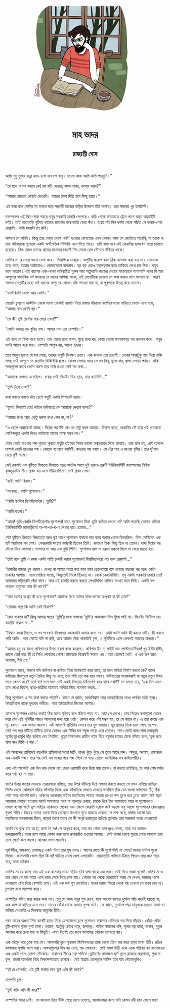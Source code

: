 <div align=center> <img src="../../metadata/images/rabibasariya/মাহ-ভাদর-রাজ্যশ্রী-ঘোষ.jpg" align="center"></div><br><h1 align=center>মাহ ভাদর</h1>
<h2 align=center>রাজ্যশ্রী ঘোষ</h2><br>

আমি শুদু তুমার রান্না কদ্দে চলে যাব গো বাবু। তোলা কাজ আমি কত্তি পারবুনি।”

“তা হলে ও সব করবে কে! ঘর ঝাঁট দেওয়া, বাসন মাজা, কাপড় কাচা?”

“আমার মেয়েরে পেইটে দেবখনি। হাজার টাকা দিতি হবে কিন্তু তারে।”

এই কথা বলে ফেলির মা হনহন করে পরবর্তী কাজের বাড়ির উদ্দেশে হাঁটা লাগায়। তার সময়ের খুব টানাটানি।

মফস্সলের এই ঝিম-মারা শহরে বাবুর সরকারি চাকরি লেগেছে। বাড়ি থেকে যাতায়াতে ট্রেনে লাগে ঝাড়া আড়াইটি ঘণ্টা। তাই পাততাড়ি গুটিয়ে কাজের জায়গার কাছাকাছি ডেরা বাঁধা। হপ্তায় পাঁচ দিন দশটা থেকে পাঁচটা সে কলম-পেষা কেরানি। বাকি সময়টা সে কবি।

আসলে সে কবিই। কিন্তু তার পোড়া দেশে ‘কবি’ হওয়ার যোগ্যতায় এমন কোনও কাজ সে জোটাতে পারেনি, যা তাকে বা তার পরিবারকে ন্যূনতম একটা অর্থনৈতিক নিশ্চিন্তি এনে দিতে পারে। তাই বাধ্য হয়ে এই কেরানির ছদ্মবেশ গায়ে চড়াতে হয়েছে। ঠিক যেমন তাদের গ্রামের মনোহর বৈরাগী শিব সেজে রেল স্টেশনে দাঁড়িয়ে থাকে।

ফেলির মা-র মেয়ে আসে বেলা করে। লিকপিকে চেহারা। অপুষ্টির কারণে বয়স ঠিক আন্দাজ করা যায় না। চোদ্দোও হতে পারে, আবার আঠারোও। বোকাসোকা হাবভাব। বড় বড় চোখে ফ্যালফ্যাল করে তাকিয়ে দেখে চার দিক। বাবুর বয়স সাতাশ। এই বয়সের একা-থাকা অবিবাহিত পুরুষ আর অল্পবয়সি কাজের মেয়ের সহাবস্থানে পাশাপাশি থাকা ঘি আর আগুনের স্বাভাবিক ধর্ম সংক্রান্ত যে ভয়ের আশঙ্কা থাকে, এই মেয়েটিকে দেখলে সে কথা কারও মনে আসবে না। কারণ সম্ভবত মেয়েটির মধ্যে ওই ধরনের আগুনের কোনও আঁচ পাওয়া যায় না, যা পুরুষকে উত্তপ্ত করে তোলে।

“ডাস্টবিনটা ফেলে আয় ফেলি।”

মেয়েটা চুপচাপ ডাস্টবিন থেকে ময়লা বোঝাই ব্যাগটা নিয়ে রাস্তায় দাঁড়ানো কর্পোরেশনের গাড়িতে ফেলে এসে বলে, “আমার নাম ফেলি নয়।”

“সে কী! তুই ফেলির মার মেয়ে নোস?”

“ফেলি আমার বড় বুনির নাম। আমার নাম তো বেস্পতি।”

এই বলে সে ফিক করে হাসে। তার মেজে রাখা বাসন, মুছে রাখা ঘর, কেচে তোলা জামাকাপড় সব ঝলমল করে। বাবুর মনটা আলো হয়ে যায়। বেস্পতি আগুন নয়, আলো ছড়ায়।

তবে আগুন ছড়ায় যে সব মেয়ে, তাদের বাবুটি বিলক্ষণ চেনে। এক জনকে তো চেনেই। লেখার সময়টুকু বাদ দিয়ে বাকি সময় সেই আগুনে সে রাতদিন ধিকিধিকি জ্বলে। কেবল লেখার সময় সে সব কিছু ভুলে যায়, জ্বালা-পোড়া পর্যন্ত। বাকি সময়গুলো কানে ভেসে আসে তার সঙ্গে হওয়া সেই সব কথা...

“আমাকে দেখতে এসেছিল। বাবার সেই পিএইচ ডির ছাত্র, তার ফ্যামিলি…”

“তুমি দিলে দেখা?”

কথা বলতে বলতে দাঁত চেপে বাবুটি একটা সিগারেট ধরায়।

“হুমম! দিলামই তো! নইলে ভবিষ্যতে কে আমাকে দেখবে বলো?”

“আমার উপর আর একটু ভরসা রাখা গেল না, না?”

“এ ছেলে অক্সফোর্ড যাচ্ছে। বিয়ের পর ইউ কে-তে সেট্ল করব আমরা। বিশ্বাস করো, কেরানির বৌ হয়ে ওই ধ্যাদ্ধেড়ে গোবিন্দপুরে একটা দিনও কাটানো আমার পক্ষে সম্ভব নয়।”

ফোন কেটে যাওয়ার শব্দ শুনতে শুনতে বাবুটি বাইরের নিকষ কালো অন্ধকারের দিকে তাকায়। তার মনে হয়, ওটা আসলে সম্পর্ক কেটে যাওয়ার শব্দ। ঝোড়ো হাওয়ায় কামিনী, কদম্বের গন্ধ ভাসে। সে টের পায় এ হাওয়া বৃষ্টির। তার দু’গাল বেয়ে বৃষ্টি নামে।

সেই রকমই এক বৃষ্টিতে ভিজতে ভিজতে বছর আটেক আগে দুই তরুণ-তরুণী ইউনিভার্সিটি ক্যাম্পাসের নিবিড় কৃষ্ণচূড়াটার নীচে প্রথম বার এসে দাঁড়িয়েছিল। সেই প্রথম দেখা।

“হাই! আমি বিয়াস।”

“নমস্কার। আমি সুশোভন।”

“আমি ইংলিশ ডিপার্টমেন্টের। তুমি?”

“আমি বাংলা।”

“আরে! তুমি বেঙ্গলি ডিপার্টমেন্টের সুশোভন! মানে সুশোভন মিত্র! তুমি কবিতা লেখো না? আমি পড়েছি তোমার কবিতা ইউনিভার্সিটি ম্যাগাজ়িনে! অ-সা-ধা-র-ণ লেখার হাত তোমার…”

সেই বৃষ্টিতে ভিজতে ভিজতেই বছর দুই আগে সুশোভন বাবাকে দাহ করে শ্মশান থেকে ফিরেছিল। বিনা নোটিসের এক হার্ট অ্যাটাকে সব শেষ। বেসরকারি সংস্থার কর্মচারী ছিলেন তিনি। জমানো টাকা কিছু ছিল না তেমন। দাদা বিয়ের পর বৌকে নিয়ে আলাদা। সংসারে মা আর এক বুড়ি পিসি। সুশোভন হাল না ধরলে সকলে মিলে না খেয়ে মরতে হয়।

“তাই বলে তুমি এ রকম একটা পাতি চাকরি করবে সুশোভন! বিশ্ববিদ্যালয়ে এত ভাল রেজ়াল্ট…”

“চাকরির বাজার খুব খারাপ। দেখছ না আমার মতো কত ভাল ভাল ছেলেমেয়ে বসে রয়েছে বছরের পর বছর একটা চাকরির আশায়। বয়স পেরিয়ে যাচ্ছে, কিছুতেই শিকে ছিঁড়ছে না। হোক কেরানিগিরি। তবু একটা সরকারি চাকরি তো! আমাদের পরিবারটা বেঁচে যাবে। আর এই চাকরি করতে করতে লেখালিখিও চালিয়ে যাওয়া যাবে দিব্যি। একটা স্বপ্ন থাকলে মানুষের আর কী লাগে?”

“আর আমার স্বপ্নের কী হবে সুশোভন? আমাকে ঘিরে আমার বাবা-মায়ের স্বপ্নেরই বা কী হবে?”

“তোমার স্বপ্নে কি আমি নেই বিয়াস?”

“কেন থাকবে না? কিন্তু আমার স্বপ্নের ‘তুমি’র সঙ্গে বাস্তবের ‘তুমি’র আজকাল মিল খুঁজে পাই না। পিএইচ ডি’টাও তো কমপ্লিট করলে না…”

“বিশ্বাস করো বিয়াস, ও সব গবেষণা-টবেষনার কচকচানি আমার জন্য নয়। আমি জানি আমি কী করতে চাই। কী করতে পারি আমি। আর সেটাই যদি না করি, তবে আমার বেঁচে থাকাটাই বৃথা, এ পৃথিবীতে এসে কেবলই সময়ের অপচয়।”

“আমার হবু বর বাংলা কবিগানের উপর দারুণ কাজ করেছে। কবিগান ইন দ্য লাইট অব পোস্টমডার্নিজ়ম! খুব ইন্টারেস্টিং, জানো তো! কত কী যে শিখি লোকটার থেকে! মারাত্মক বিশ্লেষণী ক্ষমতা ওর। আর তেমনই ধৈর্য। ও এক জন জাত গবেষক, ইউ নো!”

সুশোভন ভাবে, সকলে যদি কবিগান বা কবিতা নিয়ে গবেষণাই করে যাবে, তা হলে কবিতা নির্মাণ করবে কে? বাংলা কবিতার জিনপুলে নতুন বৈচিত্র কিছু না এলে, তার গতি তো স্তব্ধ হয়ে যাবে। ভবিষ্যতের গবেষকরাই বা নতুন নতুন বিষয় পাবে কেমন করে? বর্ষে বর্ষে দলে দলে সেই একই বিষয়ের চর্বিতচর্বণ করে যাবে সবাই? সে বলতে চায়, ‘এক দিন এমন হবে দেখো বিয়াস, ছাত্র-ছাত্রীরা আমারই কবিতা নিয়ে গবেষণা করবে…’

কিন্তু সুশোভন এ সব কথা বলতে পারেনি। কারণ সে জানে, আত্মবিশ্বাস আর আত্মম্ভরিতার মধ্যে পার্থক্য অতি সূক্ষ্ম। আত্মবিশ্বাস থাকে হৃদয়ের গভীরে। আর আত্মম্ভরিতা জিভের আগায়।

আসলে সুশোভন কোনও কথাই ঠিক মতো গুছিয়ে বলে উঠতে পারে না। তাই সে লেখে। তার নিজের কথাগুলো কেমন করে যেন এই পৃথিবীর আরও অনেকের কথা হয়ে ওঠে। কেমন করে এটা সম্ভব হয়, তা সে জানে না। এ তার কাছে এক গূঢ় রহস্য। এক অপার আনন্দ। এই আনন্দই প্রতিদিন ভোরে তার ঘুম ভাঙায়। দূর গ্রামের দিকে চলে গেছে যে পথ, সেই পথ ধরে হাঁটিয়ে হাঁটিয়ে তাকে কোনও এক দিঘির ঘন সবুজ পাড়ে এনে তোলে। সদ্য-ফোটা জবা-লাল মহাদ্যুতি সূর্যের মুখোমুখি দাঁড় করিয়ে দেয় নিয়মিত, বুড়ো শিবতলার প্রাচীন বটের নীচে রঘুদার চায়ের ঠেকে বসিয়ে বলে, ‘বুক ভরে শ্বাস নাও দিকি এ বার।’

এই আনন্দের তাগিদেই রত্নখনির শ্রমিকদের মতো মাটি, পাথর খুঁড়ে খুঁড়ে সে তুলে আনে শব্দ। অমূল্য, অমোঘ, ব্রহ্মস্বরূপ এক-একটি শব্দ। তার পর সেই সব শব্দের পরে শব্দ গেঁথে সে গড়ে তোলে অলৌকিক সব কবিতাশরীর।

এবং এই আনন্দই এক দিন ঝড় সেজে ল্যাং মেরে ধরাশায়ী করে দিয়ে যায় তাকে। যা করতে চাইছিল, তা আর শেষ পর্যন্ত করে ওঠা হয় না তার।

খাটের উপর কাঠের নড়বড়ে চেয়ারখানা বসিয়ে, তার উপর দাঁড়িয়ে উঠে লগবগ করতে করতে সে যখন এগিয়ে যাচ্ছিল সিলিং থেকে ঝোলানো দড়ির ফাঁসটার দিকে এবং ফাঁসটাকে দেখতে দেখতে ভাবছিল ঠিক যেন বাংলা বর্ণমালার ‘ঠ’, ঠিক সেই সময় ঘটনাটা ঘটে। দখিনের জানালার বাইরে মহানিমের পাতায় পাতায় হা-হা শব্দ তুলে ঘরে ঢুকে আসে সেই ঝড়! আচমকা ঝোড়ো হাওয়ার ঝাপট সামলাতে পারে না নড়বড়ে চেয়ার, চমকে উঠে টাল সামলাতে পারে না সুশোভনও। দামাল হাওয়া খাটে ড্রপ খাইয়ে একেবারে মেঝেয় এনে ফেলে কেরানি ওরফে কবি ওরফে বাবু ওরফে সুশোভনের রোদনক্লান্ত দুবলা শরীর। নিতম্বে অসহ্য যন্ত্রণা নিয়ে মেঝেতে চিৎপাত শুয়ে থাকতে থাকতে সে লক্ষ করে, রাস্তার আলো আর মহানিমের ডালপালায় মিলে, ঝড়ের তালে তালে সে কী অপূর্ব ছায়ানৃত্য বাধিয়ে তুলেছে তার অন্ধকার ঘরের দেওয়ালে!

অমনি সে বুঝে যায় অহো, রসো বৈ সঃ! সে অনুভব করে, তার যত শোক তাপ দুঃখ বেদনা, তারা সব আসলে রূপান্তরকামী। তারা বসে আছে কেবল করুণরসে রূপান্তরিত হওয়ার আশায়। সেই রসের ধারণা হৃদয়ে পেয়ে আনন্দে তার চোখ ফেটে জল আসে। হালকা লাগে মাথাটা।

সূর্যবিহীন, অন্ধকার, মেঘাচ্ছন্ন একটা দিনে তার ঘুম ভাঙে। আগের রাতে কী দুর্যোগটাই না গেছে! মাথার বালিশ পুরো ভিজে। জানালাটা খোলা ছিল কি না! ঘড়িতে দেখে বেলা এগারোটা। তাড়াতাড়ি লাফিয়ে উঠতে গিয়েও তার মনে পড়ে যায়, আজ রবিবার।

ফেলির মায়ের কাছে তার এই এক কামরার ভাড়া বাড়ির চাবি রাখা থাকে এক প্রস্ত। তাই দিয়ে দরজা খুলেই ফেলির মা ও তার মেয়ে যে যার মতো এসে কাজ সেরে দিয়ে চলে যায়। শোবার ঘর থেকে বেরোতেই আজ সে দেখল, দরজার পাশে দেওয়ালে ঠেস দিয়ে বেস্পতি বসে। এই এক মস্ত গুণ মেয়েটার। ঘরের দরজা ভিতর থেকে বন্ধ দেখলে সে ধাক্কা দেয় না। চুপচাপ বসে অপেক্ষা করে।

বেস্পতির যদিও রান্না করার কথা নয়। তবু সে আজ বাবুর মুখ দেখে, সঙ্গে আগের রাতের দুর্যোগ আঁচ করেই হয়তো বা, এক কাপ চা বানিয়ে এনে দেয়। চায়ের ধোঁয়া থেকে আদার সুগন্ধ ওঠে। কে জানে, দুর্যোগে পড়া মানুষকে হয়তো আদা-চা বানিয়ে দেওয়াটা এ দিককার মানুষের রীতি।

গরম চায়ের অপ্রত্যাশিত কাপটি হাতে নিয়ে এলোমেলো চুলে সুশোভন বারান্দার রেলিংয়ে ভর দিয়ে দাঁড়ায়। ধোঁয়া-ধোঁয়া বৃষ্টি-চাদরে দূরের দৃশ্য ঢাকা। চরাচর, যতটুকু চোখে পড়ে, জলমগ্ন। বাড়ির সামনের গলি, দূরের বড় রাস্তা, বাগান, পুকুর আলাদা করে চেনা যায় না কিছুই। এমন দিনেই তো জলে কাগজের নৌকো ভাসাতে হয়।

এক দৌড়ে ঘরে ঢুকে যায় সে। আলমারি খুলে মূল্যবান জিনিসপত্রের তাক থেকে টেনে বার করে তাড়া তাড়া চিঠি। রঙিন কাগজের সুগন্ধি খামে ভরা। অক্ষরগুলোর টান বড় চেনা, বড় মোহময়। সেই সমস্ত চিঠি একে একে পরিণত হয় রংবেরঙের এক একটা পাল-তোলা নৌকোয়। বারান্দার নীচের সরু গলিতে স্লেটবর্ণের কাদাজল ঘূর্ণি তুলে রাজ্যের ঝরাপাতা, শুকনো ফুল, ময়লা আবর্জনা নিয়ে নিরুদ্দেশযাত্রায় চলেছে। সেই যাত্রায় হেলেদুলে শামিল হয়ে যায় নৌকোগুলিও।

“হ্যাঁ রে বেস্পতি, এই বৃষ্টি মাথায় করে তুই এলি কী করে?”

বেস্পতি চুপ।

“তুই বাড়ি যাবি কী করে?”

বেস্পতির সাড়া নেই। সে জানালা দিয়ে উঁকি মেরে দেখে চলেছে, আবর্জনাময় কানা গলি কেমন নদী হয়ে ভেসে যায়!

